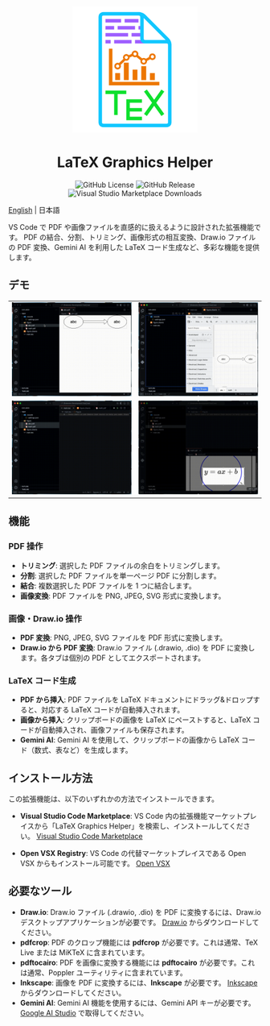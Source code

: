 <div align="center">
  <img alt="Project Icon" src="./assets/icon.svg" width=250>
  <h1>LaTeX Graphics Helper</h1>
  <img alt="GitHub License" src="https://img.shields.io/github/license/naatin777/LaTeX-Graphics-Helper">
  <img alt="GitHub Release" src="https://img.shields.io/github/v/release/naatin777/LaTeX-Graphics-Helper">
  <img alt="Visual Studio Marketplace Downloads" src="https://img.shields.io/visual-studio-marketplace/d/naatin777.latex-graphics-helper">
  <!-- <img alt="Open VSX Downloads" src="https://img.shields.io/open-vsx/dt/naatin777/LaTeX-Graphics-Helper"> -->
</div>

[English](README.md) | 日本語

VS Code で PDF や画像ファイルを直感的に扱えるように設計された拡張機能です。
PDF の結合、分割、トリミング、画像形式の相互変換、Draw.io ファイルの PDF 変換、Gemini AI を利用した LaTeX コード生成など、多彩な機能を提供します。

## デモ

<table>
  <tr>
    <td><img src="./assets/1.gif"></td>
    <td><img src="./assets/2.gif"></td>
  </tr>
  <tr>
    <td><img src="./assets/3.gif"></td>
    <td><img src="./assets/4.gif"></td>
  </tr>
</table>

## 機能

### PDF 操作
*   **トリミング**: 選択した PDF ファイルの余白をトリミングします。
*   **分割**: 選択した PDF ファイルを単一ページ PDF に分割します。
*   **結合**: 複数選択した PDF ファイルを 1 つに結合します。
*   **画像変換**: PDF ファイルを PNG, JPEG, SVG 形式に変換します。

### 画像・Draw.io 操作
*   **PDF 変換**: PNG, JPEG, SVG ファイルを PDF 形式に変換します。
*   **Draw.io から PDF 変換**: Draw.io ファイル (.drawio, .dio) を PDF に変換します。各タブは個別の PDF としてエクスポートされます。

### LaTeX コード生成
*   **PDF から挿入**: PDF ファイルを LaTeX ドキュメントにドラッグ&ドロップすると、対応する LaTeX コードが自動挿入されます。
*   **画像から挿入**: クリップボードの画像を LaTeX にペーストすると、LaTeX コードが自動挿入され、画像ファイルも保存されます。
*   **Gemini AI**: Gemini AI を使用して、クリップボードの画像から LaTeX コード（数式、表など）を生成します。

## インストール方法

この拡張機能は、以下のいずれかの方法でインストールできます。

*   **Visual Studio Code Marketplace**:
    VS Code 内の拡張機能マーケットプレイスから「LaTeX Graphics Helper」を検索し、インストールしてください。
    [Visual Studio Code Marketplace](https://marketplace.visualstudio.com/items?itemName=naatin777.latex-graphics-helper)

*   **Open VSX Registry**:
    VS Code の代替マーケットプレイスである Open VSX からもインストール可能です。
    [Open VSX](https://open-vsx.org/extension/naatin777/latex-graphics-helper)

## 必要なツール

* **Draw.io**: Draw.io ファイル (.drawio, .dio) を PDF に変換するには、Draw.io デスクトップアプリケーションが必要です。 [Draw.io](https://github.com/jgraph/drawio-desktop/releases) からダウンロードしてください。
* **pdfcrop**: PDF のクロップ機能には **pdfcrop** が必要です。これは通常、TeX Live または MiKTeX に含まれています。
* **pdftocairo**: PDF を画像に変換する機能には **pdftocairo** が必要です。これは通常、Poppler ユーティリティに含まれています。
* **Inkscape**: 画像を PDF に変換するには、**Inkscape** が必要です。 [Inkscape](https://inkscape.org/release) からダウンロードしてください。
* **Gemini AI**: Gemini AI 機能を使用するには、Gemini API キーが必要です。 [Google AI Studio](https://aistudio.google.com/app/apikey) で取得してください。
